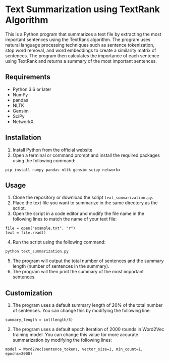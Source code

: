 # Text Summarization using TextRank Algorithm

This is a Python program that summarizes a text file by extracting the most important sentences using the TextRank algorithm. The program uses natural language processing techniques such as sentence tokenization, stop word removal, and word embeddings to create a similarity matrix of sentences. The program then calculates the importance of each sentence using TextRank and returns a summary of the most important sentences.

## Requirements
- Python 3.6 or later
- NumPy
- pandas
- NLTK
- Gensim
- SciPy
- NetworkX

## Installation
1. Install Python from the official website
2. Open a terminal or command prompt and install the required packages using the following command:
```
pip install numpy pandas nltk gensim scipy networkx
```

## Usage
1. Clone the repository or download the script `text_summarization.py`.
2. Place the text file you want to summarize in the same directory as the script.
3. Open the script in a code editor and modify the file name in the following lines to match the name of your text file:
```
file = open("example.txt", "r")
text = file.read()
```
4. Run the script using the following command:
```
python text_summarization.py
```
5. The program will output the total number of sentences and the summary length (number of sentences in the summary).
6. The program will then print the summary of the most important sentences.

## Customization
1. The program uses a default summary length of 20% of the total number of sentences. You can change this by modifying the following line:
```
summary_length = int(length/5)
```

2. The program uses a default epoch iteration of 2000 rounds in Word2Vec training model. You can change this value for more accurate summarization by modifying the following lines:
```
model = Word2Vec(sentence_tokens, vector_size=1, min_count=1, epochs=2000)
```
